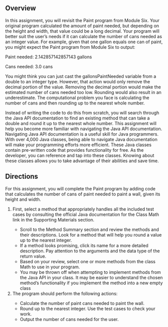 ## Overview

<p>In this assignment, you will revisit the Paint program from Module Six. Your original program calculated the amount of paint needed, but depending on the height and width, that value could be a long decimal. Your program will better suit the user’s needs if it can calculate the number of cans needed as an integer value. For example, given that one gallon equals one can of paint, you might expect the Paint program from Module Six to output:</P>

<p>Paint needed: 2.142857142857143 gallons</p>
<p>Cans needed: 3.0 cans</p>

<p>You might think you can just cast the gallonsPaintNeeded variable from a double to an integer type. However, that action would only remove the decimal portion of the value. Removing the decimal portion would make the estimated number of cans needed too low. Rounding would also result in an underestimate. The computational problem you face is calculating the number of cans and then rounding up to the nearest whole number.</p>

<p>Instead of writing the code to do this from scratch, you will search through the Java API documentation to find an existing method that can take a double and round it up to the nearest whole number. This assignment will help you become more familiar with navigating the Java API documentation. Navigating Java API documentation is a useful skill for Java programmers. With over 4,000 Java classes, being able to navigate Java documentation will make your programming efforts more efficient. These Java classes contain pre-written code that provides functionality for free. As the developer, you can reference and tap into these classes. Knowing about these classes allows you to take advantage of their abilities and save time.</P>

## Directions

<p>For this assignment, you will complete the Paint program by adding code that calculates the number of cans of paint needed to paint a wall, given its height and width.</p>

<ol>
    <li>First, select a method that appropriately handles all the included test cases by consulting the official Java documentation for the Class Math link in the Supporting Materials section.</li>
        <ul>
            <li>Scroll to the Method Summary section and review the methods and their descriptions. Look for a method that will help you round a value up to the nearest integer.</li>
            <li>If a method looks promising, click its name for a more detailed description. Pay attention to the arguments and the data type of the return value.</li>
            <li>Based on your review, select one or more methods from the class Math to use in your program.</li>
            <li>You may be thrown off when attempting to implement methods from the Java API in your class. It may be easier to understand the chosen method’s functionality if you implement the method into a new empty class</li>
        </ul>
    <li>The program should perform the following actions:</li>
        <ul>
            <li>Calculate the number of paint cans needed to paint the wall.
            <li>Round up to the nearest integer. Use the test cases to check your work.
            <li>Output the number of cans needed for the user.
        </ul>
</ol>